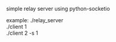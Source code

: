 simple relay server using python-socketio

example:
./relay_server<br>
./client 1<br>
./client 2 -s 1<br>
